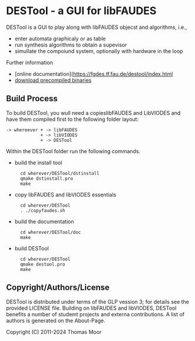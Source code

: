 # DESTool - a GUI for libFAUDES


DESTool is a GUI to play along with libFAUDES objecst and algorithms, i.e.,
- enter automata graphicaly or as table
- run synthesis algorithms to obtain a supevisor
- simullate the compoiund system, optionally with hardware in the loop

Further information
- [online documentation](https://fgdes.tf.fau.de/destool/index.html
- [download precompiled binaries](https://fgdes.tf.fau.de/archive/preview/#arch)

## Build Process

To build DESTool, you wull need a copieslibFAUDES and LibVIODES and have them
compiled first to the following folder layout:

    -> whereever + -> libFAUDES
                 + -> libVIODES
                 + -> DESTool

Within the DESTool folder run the following commands.

- build the install tool 

        cd wherever/DESTool/dstinstall
        qmake dstinstall.pro
        make

- copy libFAUDES and libVIODES essentials    

        cd wherever/DESTool
        . ./copyfaudes.sh

- build the documentation

        cd wherever/DESTool/doc
        make 

- build DESTool

        cd wherever/DESTool
        qmake destool.pro
        make


## Copyright/Authors/License

DESTool is distributed under terms of the GLP vession 3; for details see the provided
LICENSE file. Building on libFAUDES and libVIODES, DESTool benefits a number of studemt
projects and externa contributions. A list of authors is generated on the About-Page. 


Copyright (C) 2011-2024 Thomas Moor
